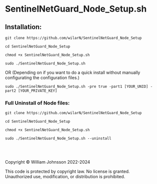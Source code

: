 # SentinelNetGuard_Node_Setup.sh


## Installation: 
```
git clone https://github.com/wilarN/SentinelNetGuard_Node_Setup
```
```
cd SentinelNetGuard_Node_Setup
```
```
chmod +x SentinelNetGuard_Node_Setup.sh
```
```
sudo ./SentinelNetGuard_Node_Setup.sh
```
OR (Depending on if you want to do a quick install without manually configurating the configuration files.)<br>
```
sudo ./SentinelNetGuard_Node_Setup.sh -pre true -part1 [YOUR_UNID] -part2 [YOUR_PRIVATE_KEY]
```

### Full Uninstall of Node files:
```
git clone https://github.com/wilarN/SentinelNetGuard_Node_Setup
```
```
cd SentinelNetGuard_Node_Setup
```
```
chmod +x SentinelNetGuard_Node_Setup.sh
```
```
sudo ./SentinelNetGuard_Node_Setup.sh --uninstall
```

<br><br>

Copyright © William Johnsson 2022-2024

This code is protected by copyright law. No license is granted. Unauthorized use, modification, or distribution is prohibited.
